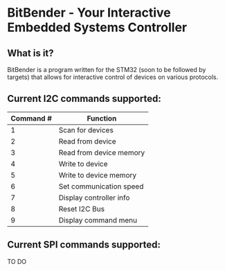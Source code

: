 # BitBender - Your Interactive Embedded Systems Controller

## What is it?
BitBender is a program written for the STM32 (soon to be followed by targets) that allows for interactive control of devices on various protocols. 

## Current I2C commands supported:
 
| Command #     |     Function            |
| ------------- | ----------------------- |
|       1       | Scan for devices        |
|       2       | Read from device        |
|       3       | Read from device memory |
|       4       | Write to device         |
|       5       | Write to device memory  |
|       6       | Set communication speed |
|       7       | Display controller info |
|       8       | Reset I2C Bus           |
|       9       | Display command menu    |

## Current SPI commands supported:

TO DO

